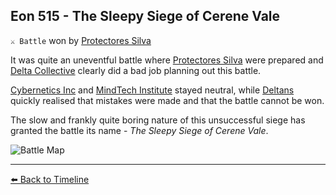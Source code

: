 ## Eon 515 - The Sleepy Siege of Cerene Vale

`⚔️ Battle` won by [Protectores Silva](https://zeithalt.github.io/r/protectores_silva.html)

It was quite an uneventful battle where [Protectores Silva](https://zeithalt.github.io/r/protectores_silva.html) were prepared and [Delta Collective](https://zeithalt.github.io/r/delta_collective.html) clearly did a bad job planning out this battle.

[Cybernetics Inc](https://zeithalt.github.io/r/cybernetics_inc.html) and [MindTech Institute](https://zeithalt.github.io/r/mindtech_institute.html) stayed neutral, while [Deltans](https://zeithalt.github.io/r/deltans.html) quickly realised that mistakes were made and that the battle cannot be won.

The slow and frankly quite boring nature of this unsuccessful siege has granted the battle its name - _The Sleepy Siege of Cerene Vale_.

![Battle Map](https://zeithalt.github.io/t/m/eon0515.png)



----------
[⬅️ Back to Timeline](https://zeithalt.github.io/t/#eon0515)